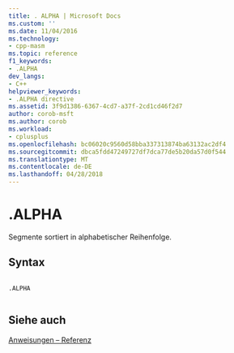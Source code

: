 ```yaml
---
title: . ALPHA | Microsoft Docs
ms.custom: ''
ms.date: 11/04/2016
ms.technology:
- cpp-masm
ms.topic: reference
f1_keywords:
- .ALPHA
dev_langs:
- C++
helpviewer_keywords:
- .ALPHA directive
ms.assetid: 3f9d1386-6367-4cd7-a37f-2cd1cd46f2d7
author: corob-msft
ms.author: corob
ms.workload:
- cplusplus
ms.openlocfilehash: bc06020c9560d58bba337313874ba63132ac2df4
ms.sourcegitcommit: dbca5fdd47249727df7dca77de5b20da57d0f544
ms.translationtype: MT
ms.contentlocale: de-DE
ms.lasthandoff: 04/28/2018
---
```

# <a name="alpha"></a>.ALPHA
Segmente sortiert in alphabetischer Reihenfolge.  
  
## <a name="syntax"></a>Syntax  
  
```  
  
.ALPHA  
  
```  
  
## <a name="see-also"></a>Siehe auch  
 [Anweisungen – Referenz](../../assembler/masm/directives-reference.md)